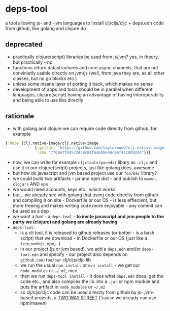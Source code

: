# deps-tool
a tool allowing js- and -jvm languages to install clj/cljs/cljc + deps.edn code from github, like golang and clojure do 

## deprecated

- practically clojure(script) libraries be used from js/jvm? yes, in theory, but practically - no
- functions return datastructures and core.async channels, that are not convinietly usable directly on jvm/js (well, from java they are, as all other classes, but no go blocks etc.)
- unless some insane layer of porting it back, which makes no sense
- development of apps and tools should be in parallel when different languages, clojure(script) having an advantage of having interoperabilty and being able to use libs directly

## rationale

- with golang and clojure we can require code direclty from github, for example
```clojure
{:deps {clj.native-image/clj.native-image
             {:git/url "https://github.com/taylorwood/clj.native-image.git"
              :sha "7708e7fd4572459c81f6a6b8e44c96f41cdd92d4"}}}
```
- now, we can write for example `cljctools/paredit` libary as `.cljc` and use it in our clojure(script) projects, just like golang does, awesome
- but how do javascript and jvm based project use our `foo/bar` library? 
- we could build two artifacts - jar and npm dist - and publish to `maven`, `clojars` AND `npm`
- we would need accounts, keys etc., which works
- but... we already see with golang that using code direclty from github and compiling it on site - Dockerfile or our OS - is less effiecient, but more freeing and makes writing code more enjoyable - any commit can be used as a dep
- we want a tool - a `deps-tool` - **to invite javascript and jvm people to the party we (clojure) and golang are already having**
- `deps-tool`:
  - is a cli tool, it is released to github releases (or better - is a bash script) that we download - in Dockerfile or our OS (just like a `lein`,`nodejs`, `npm`,...)
  - in our project (js or jvm based), we add a `deps.edn` and/or `deps-tool.edn` and specify - our project also depends on `github.com/foo/bar` clj/cljs/cljc lib 
  - we run the usual `npm install` or `mvn isntall` - we get our `node_modules` or `~/.m2`, nice
  - then we run `deps-tool install` - it does what `deps.edn` does, get the code etc., and also compiles the lib into a `.jar` or npm module and puts the artifact in `node_modules` or `~/.m2`
  - so clj/cljs/cljc code can be used direclty from github by js- jvm- based projects, a <ins>TWO WAY STREET</ins> ('cause we already can use npm/maven)
